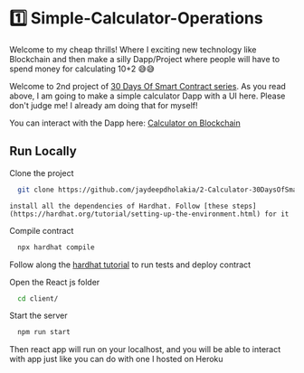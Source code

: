 

# 1️⃣ Simple-Calculator-Operations

Welcome to my cheap thrills! Where I exciting new technology like Blockchain and then make a silly Dapp/Project where people will have to spend money for calculating 10+2 😅😅

Welcome to 2nd project of [30 Days Of Smart Contract series](https://github.com/jaydeepdholakia/30-Days-Of-Smart-Contract). As you read above, I am going to make a simple calculator Dapp with a UI here. Please don't judge me! I already am doing that for myself!

You can interact with the Dapp here: [Calculator on Blockchain](https://calculator-30dosc.herokuapp.com/)


## Run Locally

Clone the project

```bash
  git clone https://github.com/jaydeepdholakia/2-Calculator-30DaysOfSmartContract.git
```
```
install all the dependencies of Hardhat. Follow [these steps](https://hardhat.org/tutorial/setting-up-the-environment.html) for it
```
Compile contract

```bash
  npx hardhat compile
```
Follow along the [hardhat tutorial](https://hardhat.org/tutorial/) to run tests and deploy contract

Open the React js folder
```bash
  cd client/
```

Start the server

```bash
  npm run start
```

  Then react app will run on your localhost, and you will be able to interact with app just like you can do with one I hosted on Heroku